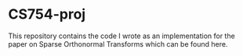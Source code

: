 # CS754-proj
This repository contains the code I wrote as an implementation for the paper on Sparse Orthonormal Transforms which can be found here.
